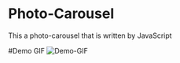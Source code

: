 # Photo-Carousel
This a photo-carousel that is written by JavaScript

#Demo GIF
![Demo-GIF](https://raw.githubusercontent.com/xuzijie1995/Photo-Carousel/master/images/demo.gif)





